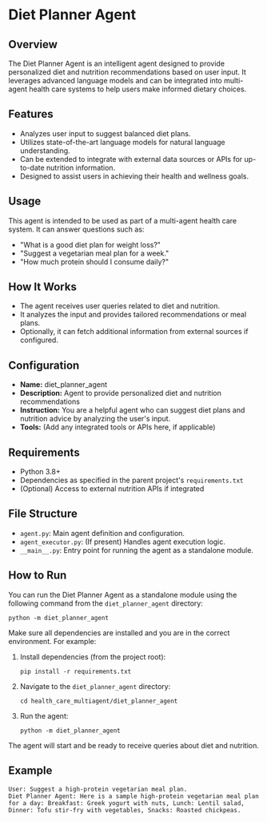 # Diet Planner Agent

## Overview
The Diet Planner Agent is an intelligent agent designed to provide personalized diet and nutrition recommendations based on user input. It leverages advanced language models and can be integrated into multi-agent health care systems to help users make informed dietary choices.

## Features
- Analyzes user input to suggest balanced diet plans.
- Utilizes state-of-the-art language models for natural language understanding.
- Can be extended to integrate with external data sources or APIs for up-to-date nutrition information.
- Designed to assist users in achieving their health and wellness goals.

## Usage
This agent is intended to be used as part of a multi-agent health care system. It can answer questions such as:
- "What is a good diet plan for weight loss?"
- "Suggest a vegetarian meal plan for a week."
- "How much protein should I consume daily?"

## How It Works
- The agent receives user queries related to diet and nutrition.
- It analyzes the input and provides tailored recommendations or meal plans.
- Optionally, it can fetch additional information from external sources if configured.

## Configuration
- **Name:** diet_planner_agent
- **Description:** Agent to provide personalized diet and nutrition recommendations
- **Instruction:** You are a helpful agent who can suggest diet plans and nutrition advice by analyzing the user's input.
- **Tools:** (Add any integrated tools or APIs here, if applicable)

## Requirements
- Python 3.8+
- Dependencies as specified in the parent project's `requirements.txt`
- (Optional) Access to external nutrition APIs if integrated

## File Structure
- `agent.py`: Main agent definition and configuration.
- `agent_executor.py`: (If present) Handles agent execution logic.
- `__main__.py`: Entry point for running the agent as a standalone module.

## How to Run

You can run the Diet Planner Agent as a standalone module using the following command from the `diet_planner_agent` directory:

```
python -m diet_planner_agent
```

Make sure all dependencies are installed and you are in the correct environment. For example:

1. Install dependencies (from the project root):
   ```
   pip install -r requirements.txt
   ```
2. Navigate to the `diet_planner_agent` directory:
   ```
   cd health_care_multiagent/diet_planner_agent
   ```
3. Run the agent:
   ```
   python -m diet_planner_agent
   ```

The agent will start and be ready to receive queries about diet and nutrition.

## Example
```
User: Suggest a high-protein vegetarian meal plan.
Diet Planner Agent: Here is a sample high-protein vegetarian meal plan for a day: Breakfast: Greek yogurt with nuts, Lunch: Lentil salad, Dinner: Tofu stir-fry with vegetables, Snacks: Roasted chickpeas.
```

